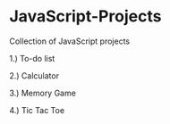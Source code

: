 # JavaScript-Projects
Collection of JavaScript projects 

1.) To-do list 

2.) Calculator

3.) Memory Game

4.) Tic Tac Toe
